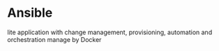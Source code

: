 # Ansible
lite application with change management, provisioning, automation and orchestration manage by Docker
